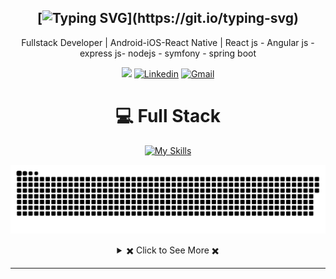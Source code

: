 <div align="center">

[![Typing SVG](https://readme-typing-svg.herokuapp.com?font=Source+Code+Pro&pause=1000&center=true&vCenter=true&width=435&height=24&lines=Hello+World!;This+is+takwa;Welcome+to+my+Profile!)](https://git.io/typing-svg)
---
Fullstack Developer | Android-iOS-React Native | React js - Angular js -express js- nodejs - symfony - spring boot
  
[![](https://komarev.com/ghpvc/?username=takwa-laffet)](https://github.com/takwa-laffet)
[![Linkedin](https://img.shields.io/badge/Linked-in-369?style=flat-square&logo=linkedin&logoColor=white&color=blue)](https://www.linkedin.com/in/takwa-laffet-883239211/)
[![Gmail](https://img.shields.io/badge/%20-Send%20Mail-black?color=007EC6&labelColor=555555&logo=gmail&logoColor=f5f7fe)](mailto:takwa5laffet@gmail.com?subject=From%20GitHub&&body=Hi,%20there.%20Found%20you%20on%20GitHub!%20Let's%20talk%20about...)

</div>

<div align="center">
 
 # 💻 Full Stack
 [![My Skills](https://skillicons.dev/icons?i=js,html,css,scss,bootstrap,tailwind,php,typescript,java,spring,react,redux,angular,symfony,expressjs,nodejs,firebase,mysql,mongodb,postman)](https://skillicons.dev)
  <p align="center">
 <img width="1000" src="snake.svg" alt="snake"/>
</p>
<details> 
  <summary> ✖️ Click to See More ✖️</summary>
  <br/>  
  
  ### &#x1f4c8; GitHub Stats
  
<p align="center" >
  
[![Top Langs](https://github-readme-stats.vercel.app/api/top-langs/?username=takwa-laffet&langs_count=6&count_private=true&layout=compact&theme=react&hide_border=true&bg_color=1F222E&title_color=F85D7F&icon_color=F8D866&hide=Jupyter%20Notebook,html,css,tsql,hack)](https://github.com/takwa-laffet) <img height="165" src="http://github-readme-streak-stats.herokuapp.com?user=takwa-laffet&theme=tokyonight&hide_border=true&background=1F222E" />
  
</p>
  
<b>Note:</b> Top languages is only a metric of the languages my public code consists of and doesn't reflect experience or skill level.
I’m currently learning cybersecurite
  
</details>
 
  
</div>

---
